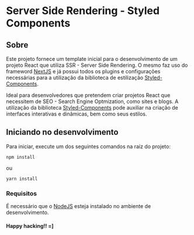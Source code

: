 
# Server Side Rendering - Styled Components

## Sobre

Este projeto fornece um template inicial para o desenvolvimento de um projeto React que utiliza SSR - Server Side Rendering. O mesmo faz uso do frameword [NextJS](https://nextjs.org) e já possui todos os plugins e configurações necessárias para a utilização da biblioteca de estilização [Styled-Components](https://www.styled-components.com).

Ideal para desenvolvedores que pretendem criar projetos React que necessitem de SEO - Search Engine Optmization, como sites e blogs. A utilização da biblioteca [Styled-Components](https://www.styled-components.com) pode auxiliar na criação de interfaces interativas e dinâmicas, bem como seus estilos.

##  Iniciando no desenvolvimento

Para iniciar, execute um dos seguintes comandos na raíz do projeto:

```
npm install
```
ou

```
yarn install
```
### Requisitos

É necessário que o [NodeJS](https://nodejs.org) esteja instalado no ambiente de desenvolvimento.


#### Happy hacking!! =]

